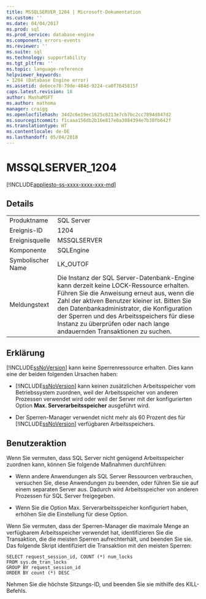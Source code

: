 ```yaml
---
title: MSSQLSERVER_1204 | Microsoft-Dokumentation
ms.custom: ''
ms.date: 04/04/2017
ms.prod: sql
ms.prod_service: database-engine
ms.component: errors-events
ms.reviewer: ''
ms.suite: sql
ms.technology: supportability
ms.tgt_pltfrm: ''
ms.topic: language-reference
helpviewer_keywords:
- 1204 (Database Engine error)
ms.assetid: de6ece78-79de-484d-9224-ca0f7645815f
caps.latest.revision: 18
author: MashaMSFT
ms.author: mathoma
manager: craigg
ms.openlocfilehash: 34d2c6e19ec1625c8213e7cb7bc2cc7894d847d2
ms.sourcegitcommit: f1caaa156db2b16e817e0a3884394e7b30fb642f
ms.translationtype: HT
ms.contentlocale: de-DE
ms.lasthandoff: 05/04/2018
---
```

# <a name="mssqlserver1204"></a>MSSQLSERVER_1204
[!INCLUDE[appliesto-ss-xxxx-xxxx-xxx-md](../../includes/appliesto-ss-xxxx-xxxx-xxx-md.md)]
  
## <a name="details"></a>Details  
  
|||  
|-|-|  
|Produktname|SQL Server|  
|Ereignis-ID|1204|  
|Ereignisquelle|MSSQLSERVER|  
|Komponente|SQLEngine|  
|Symbolischer Name|LK_OUTOF|  
|Meldungstext|Die Instanz der SQL Server-Datenbank-Engine kann derzeit keine LOCK-Ressource erhalten. Führen Sie die Anweisung erneut aus, wenn die Zahl der aktiven Benutzer kleiner ist. Bitten Sie den Datenbankadministrator, die Konfiguration der Sperren und des Arbeitsspeichers für diese Instanz zu überprüfen oder nach lange andauernden Transaktionen zu suchen.|  
  
## <a name="explanation"></a>Erklärung  
[!INCLUDE[ssNoVersion](../../includes/ssnoversion-md.md)] kann keine Sperrenressource erhalten. Dies kann eine der beiden folgenden Ursachen haben:  
  
-   [!INCLUDE[ssNoVersion](../../includes/ssnoversion-md.md)] kann keinen zusätzlichen Arbeitsspeicher vom Betriebssystem zuordnen, weil der Arbeitsspeicher von anderen Prozessen verwendet wird oder weil der Server mit der konfigurierten Option **Max. Serverarbeitsspeicher** ausgeführt wird.  
  
-   Der Sperren-Manager verwendet nicht mehr als 60 Prozent des für [!INCLUDE[ssNoVersion](../../includes/ssnoversion-md.md)] verfügbaren Arbeitsspeichers.  
  
## <a name="user-action"></a>Benutzeraktion  
Wenn Sie vermuten, dass SQL Server nicht genügend Arbeitsspeicher zuordnen kann, können Sie folgende Maßnahmen durchführen:  
  
-   Wenn andere Anwendungen als SQL Server Ressourcen verbrauchen, versuchen Sie, diese Anwendungen zu beenden, oder führen Sie sie auf einem separaten Server aus. Dadurch wird Arbeitsspeicher von anderen Prozessen für SQL Server freigegeben.  
  
-   Wenn Sie die Option Max. Serverarbeitsspeicher konfiguriert haben, erhöhen Sie die Einstellung für diese Option.  
  
Wenn Sie vermuten, dass der Sperren-Manager die maximale Menge an verfügbarem Arbeitsspeicher verwendet hat, identifizieren Sie die Transaktion, die die meisten Sperren aufrechterhält, und beenden Sie sie. Das folgende Skript identifiziert die Transaktion mit den meisten Sperren:  
  
```  
SELECT request_session_id, COUNT (*) num_locks  
FROM sys.dm_tran_locks  
GROUP BY request_session_id   
ORDER BY count (*) DESC  
```  
  
Nehmen Sie die höchste Sitzungs-ID, und beenden Sie sie mithilfe des KILL-Befehls.  
  
